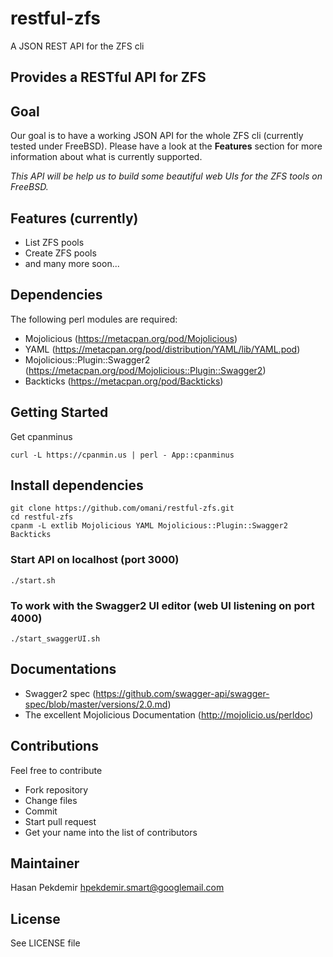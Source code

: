# restful-zfs
A JSON REST API for the ZFS cli

## Provides a RESTful API for ZFS

## Goal
Our goal is to have a working JSON API for the whole ZFS cli (currently tested under FreeBSD).
Please have a look at the **Features** section for more information about what is currently supported.

*This API will be help us to build some beautiful web UIs for the ZFS tools on FreeBSD.*

## Features (currently)
* List ZFS pools
* Create ZFS pools
* and many more soon...

## Dependencies
The following perl modules are required:
* Mojolicious (https://metacpan.org/pod/Mojolicious)
* YAML (https://metacpan.org/pod/distribution/YAML/lib/YAML.pod)
* Mojolicious::Plugin::Swagger2 (https://metacpan.org/pod/Mojolicious::Plugin::Swagger2)
* Backticks (https://metacpan.org/pod/Backticks)

## Getting Started
Get cpanminus

```
curl -L https://cpanmin.us | perl - App::cpanminus
```

## Install dependencies

```
git clone https://github.com/omani/restful-zfs.git
cd restful-zfs
cpanm -L extlib Mojolicious YAML Mojolicious::Plugin::Swagger2 Backticks
```

### Start API on localhost (port 3000)
```
./start.sh
```

### To work with the Swagger2 UI editor (web UI listening on port 4000)
```
./start_swaggerUI.sh
```

## Documentations
* Swagger2 spec (https://github.com/swagger-api/swagger-spec/blob/master/versions/2.0.md)
* The excellent Mojolicious Documentation (http://mojolicio.us/perldoc)

## Contributions
Feel free to contribute
* Fork repository
* Change files
* Commit
* Start pull request
* Get your name into the list of contributors

## Maintainer
Hasan Pekdemir
hpekdemir.smart@googlemail.com

## License
See LICENSE file
